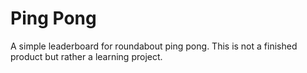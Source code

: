 # Ping Pong
A simple leaderboard for roundabout ping pong. This is not a finished product but rather a learning project.
